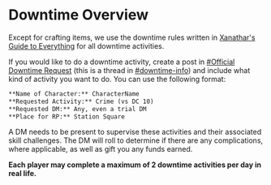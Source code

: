 # Downtime Overview
Except for crafting items, we use the downtime rules written in [Xanathar's Guide to Everything](https://www.dndbeyond.com/sources/xgte/downtime-revisited#DowntimeActivities) for all downtime activities. 

If you would like to do a downtime activity, create a post in [#Official Downtime Request](https://discord.com/channels/1003087059247964161/1045938342396706857) (this is a thread in [#downtime-info](https://discord.com/channels/1003087059247964161/1044654397013114930)) and include what kind of activity you want to do. You can use the following format:
```md
**Name of Character:** CharacterName
**Requested Activity:** Crime (vs DC 10)
**Requested DM:** Any, even a trial DM
**Place for RP:** Station Square
```

A DM needs to be present to supervise these activities and their associated skill challenges. The DM will roll to determine if there are any complications, where applicable, as well as gift you any funds earned. 

**Each player may complete a maximum of 2 downtime activities per day in real life.**
